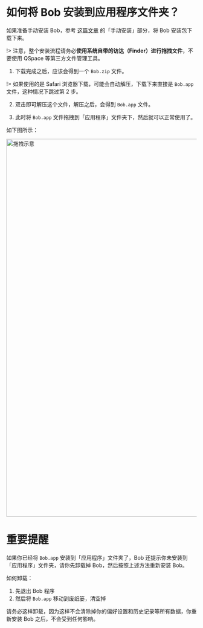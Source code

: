 # 如何将 Bob 安装到应用程序文件夹？

如果准备手动安装 Bob，参考 [这篇文章](/general/quickstart/install?id=手动安装) 的「手动安装」部分，将 Bob 安装包下载下来。

!> 注意，整个安装流程请务必**使用系统自带的访达（Finder）进行拖拽文件**，不要使用 QSpace 等第三方文件管理工具。

1. 下载完成之后，应该会得到一个 `Bob.zip` 文件。

!> 如果使用的是 Safari 浏览器下载，可能会自动解压，下载下来直接是 `Bob.app` 文件，这种情况下跳过第 2 步。

2. 双击即可解压这个文件，解压之后，会得到 `Bob.app` 文件。

3. 此时将 `Bob.app` 文件拖拽到「应用程序」文件夹下，然后就可以正常使用了。

如下图所示：

<img src="https://gh.wwang.de/ripperhe/oss/master/2022/0115/move-to-applications.jpg" alt="拖拽示意" width=1000 />

# 重要提醒

如果你已经将 `Bob.app` 安装到「应用程序」文件夹了，Bob 还提示你未安装到「应用程序」文件夹，请你先卸载掉 Bob，然后按照上述方法重新安装 Bob。

如何卸载：
1. 先退出 Bob 程序
2. 然后将 `Bob.app` 移动到废纸篓，清空掉

请务必这样卸载，因为这样不会清除掉你的偏好设置和历史记录等所有数据，你重新安装 Bob 之后，不会受到任何影响。